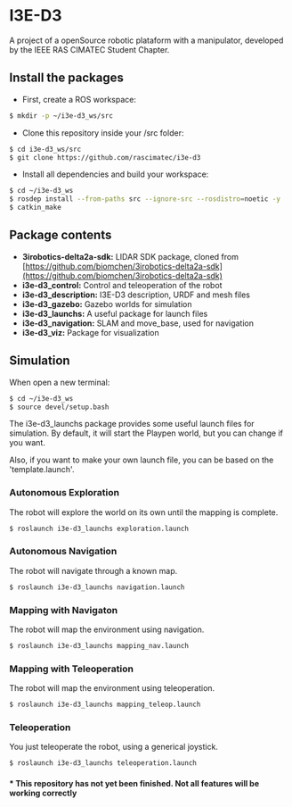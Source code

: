 # I3E-D3
A project of a openSource robotic plataform with a manipulator, 
developed by the IEEE RAS CIMATEC Student Chapter.

## Install the packages
- First, create a ROS workspace:
```bash
$ mkdir -p ~/i3e-d3_ws/src
```
- Clone this repository inside your /src folder:
```bash
$ cd i3e-d3_ws/src
$ git clone https://github.com/rascimatec/i3e-d3
```
- Install all dependencies and build your workspace:
```bash
$ cd ~/i3e-d3_ws
$ rosdep install --from-paths src --ignore-src --rosdistro=noetic -y
$ catkin_make
```

## Package contents
- **3irobotics-delta2a-sdk:** LIDAR SDK package, cloned from [https://github.com/biomchen/3irobotics-delta2a-sdk](https://github.com/biomchen/3irobotics-delta2a-sdk)
- **i3e-d3_control:** Control and teleoperation of the robot
- **i3e-d3_description:** I3E-D3 description, URDF and mesh files
- **i3e-d3_gazebo:** Gazebo worlds for simulation
- **i3e-d3_launchs:** A useful package for launch files
- **i3e-d3_navigation:** SLAM and move_base, used for navigation
- **i3e-d3_viz:** Package for visualization

## Simulation
When open a new terminal:
```bash
$ cd ~/i3e-d3_ws
$ source devel/setup.bash
```
The i3e-d3_launchs package provides some useful launch files for simulation. 
By default, it will start the Playpen world, but you can change if you want.

Also, if you want to make your own launch file, you can be based on the 'template.launch'.

### Autonomous Exploration
The robot will explore the world on its own until the mapping is complete.
```bash
$ roslaunch i3e-d3_launchs exploration.launch
```

### Autonomous Navigation
The robot will navigate through a known map.
```bash
$ roslaunch i3e-d3_launchs navigation.launch
```

### Mapping with Navigaton
The robot will map the environment using navigation.
```bash
$ roslaunch i3e-d3_launchs mapping_nav.launch
```

### Mapping with Teleoperation
The robot will map the environment using teleoperation.
```bash
$ roslaunch i3e-d3_launchs mapping_teleop.launch
```

### Teleoperation
You just teleoperate the robot, using a generical joystick.
```bash
$ roslaunch i3e-d3_launchs teleoperation.launch
```

#### * This repository has not yet been finished. Not all features will be working correctly
